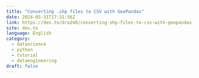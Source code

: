 ```yaml
---
title: "Converting .shp files to CSV with GeoPandas"
date: 2024-05-31T17:31:56Z
link: https://dev.to/dro248/converting-shp-files-to-csv-with-geopandas-7k6?utm_medium=RSS&utm_source=news.12bit.vn
site: dev.to
language: English
category:
  - datascience
  - python
  - tutorial
  - dataengineering
draft: false
---
```

